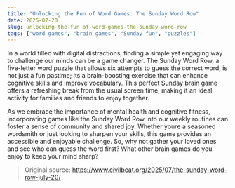 ```yaml
---
title: "Unlocking the Fun of Word Games: The Sunday Word Row"
date: 2025-07-20
slug: unlocking-the-fun-of-word-games-the-sunday-word-row
tags: ["word games", "brain games", "Sunday fun", "puzzles"]
---
```


In a world filled with digital distractions, finding a simple yet engaging way to challenge our minds can be a game changer. The Sunday Word Row, a five-letter word puzzle that allows six attempts to guess the correct word, is not just a fun pastime; its a brain-boosting exercise that can enhance cognitive skills and improve vocabulary. This perfect Sunday brain game offers a refreshing break from the usual screen time, making it an ideal activity for families and friends to enjoy together.

As we embrace the importance of mental health and cognitive fitness, incorporating games like the Sunday Word Row into our weekly routines can foster a sense of community and shared joy. Whether youre a seasoned wordsmith or just looking to sharpen your skills, this game provides an accessible and enjoyable challenge. So, why not gather your loved ones and see who can guess the word first? What other brain games do you enjoy to keep your mind sharp?
> Original source: https://www.civilbeat.org/2025/07/the-sunday-word-row-july-20/